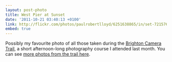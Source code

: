 ```yaml
---
layout: post-photo
title: West Pier at Sunset
date: '2011-10-21 03:40:13 +0100'
link: http://flickr.com/photos/paulrobertlloyd/6251638865/in/set-72157627785545113
embed: true
---
```

Possibly my favourite photo of all those taken during the [Brighton Camera Trail][1], a short afternoon-long photography course I attended last month. You can see [more photos from the trail here][2].

[1]: http://www.cameratrails.com/photography-courses-brighton
[2]: http://www.flickr.com/photos/paulrobertlloyd/sets/72157627785545113/